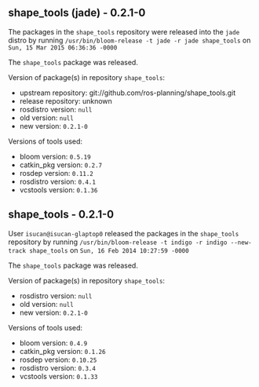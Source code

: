 ## shape_tools (jade) - 0.2.1-0

The packages in the `shape_tools` repository were released into the `jade` distro by running `/usr/bin/bloom-release -t jade -r jade shape_tools` on `Sun, 15 Mar 2015 06:36:36 -0000`

The `shape_tools` package was released.

Version of package(s) in repository `shape_tools`:
- upstream repository: git://github.com/ros-planning/shape_tools.git
- release repository: unknown
- rosdistro version: `null`
- old version: `null`
- new version: `0.2.1-0`

Versions of tools used:
- bloom version: `0.5.19`
- catkin_pkg version: `0.2.7`
- rosdep version: `0.11.2`
- rosdistro version: `0.4.1`
- vcstools version: `0.1.36`


## shape_tools - 0.2.1-0

User `isucan@isucan-glaptop0` released the packages in the `shape_tools` repository by running `/usr/bin/bloom-release -t indigo -r indigo --new-track shape_tools` on `Sun, 16 Feb 2014 10:27:59 -0000`

The `shape_tools` package was released.

Version of package(s) in repository `shape_tools`:
- rosdistro version: `null`
- old version: `null`
- new version: `0.2.1-0`

Versions of tools used:
- bloom version: `0.4.9`
- catkin_pkg version: `0.1.26`
- rosdep version: `0.10.25`
- rosdistro version: `0.3.4`
- vcstools version: `0.1.33`


